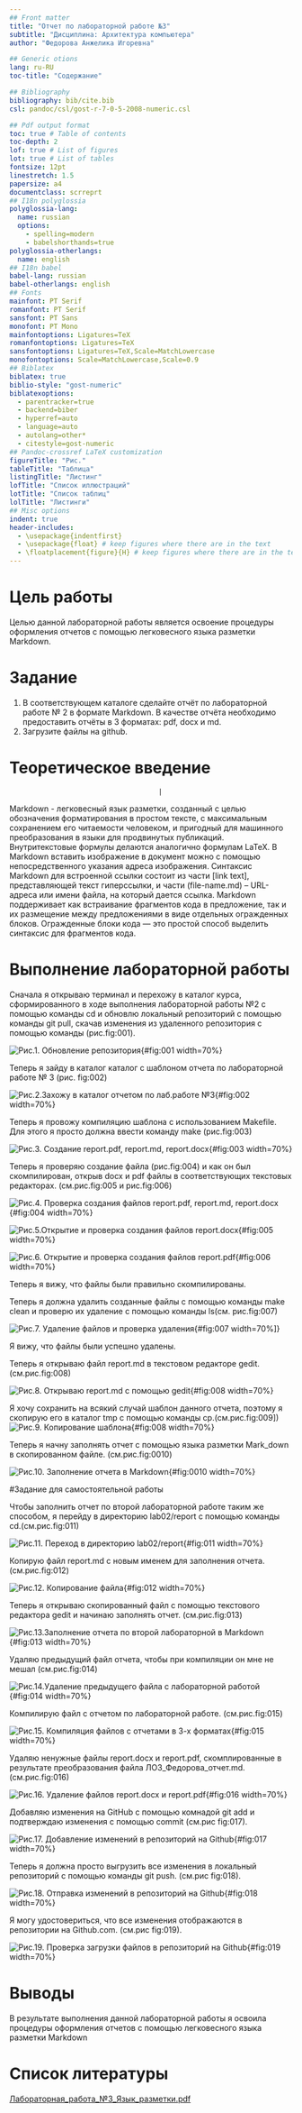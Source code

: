```yaml
---
## Front matter
title: "Отчет по лабораторной работе №3"
subtitle: "Дисциплина: Архитектура компьютера"
author: "Федорова Анжелика Игоревна"

## Generic otions
lang: ru-RU
toc-title: "Содержание"

## Bibliography
bibliography: bib/cite.bib
csl: pandoc/csl/gost-r-7-0-5-2008-numeric.csl

## Pdf output format
toc: true # Table of contents
toc-depth: 2
lof: true # List of figures
lot: true # List of tables
fontsize: 12pt
linestretch: 1.5
papersize: a4
documentclass: scrreprt
## I18n polyglossia
polyglossia-lang:
  name: russian
  options:
	- spelling=modern
	- babelshorthands=true
polyglossia-otherlangs:
  name: english
## I18n babel
babel-lang: russian
babel-otherlangs: english
## Fonts
mainfont: PT Serif
romanfont: PT Serif
sansfont: PT Sans
monofont: PT Mono
mainfontoptions: Ligatures=TeX
romanfontoptions: Ligatures=TeX
sansfontoptions: Ligatures=TeX,Scale=MatchLowercase
monofontoptions: Scale=MatchLowercase,Scale=0.9
## Biblatex
biblatex: true
biblio-style: "gost-numeric"
biblatexoptions:
  - parentracker=true
  - backend=biber
  - hyperref=auto
  - language=auto
  - autolang=other*
  - citestyle=gost-numeric
## Pandoc-crossref LaTeX customization
figureTitle: "Рис."
tableTitle: "Таблица"
listingTitle: "Листинг"
lofTitle: "Список иллюстраций"
lotTitle: "Список таблиц"
lolTitle: "Листинги"
## Misc options
indent: true
header-includes:
  - \usepackage{indentfirst}
  - \usepackage{float} # keep figures where there are in the text
  - \floatplacement{figure}{H} # keep figures where there are in the text
---
```


# Цель работы
Целью данной лабораторной работы является освоение процедуры оформления отчетов с помощью легковесного языка разметки Markdown.


# Задание
1. В соответствующем каталоге сделайте отчёт по лабораторной работе № 2 в формате
Markdown. В качестве отчёта необходимо предоставить отчёты в 3 форматах: pdf, docx
и md.
2. Загрузите файлы на github.


# Теоретическое введение
                                         |
Markdown - легковесный язык разметки, созданный с целью обозначения форматирования в простом тексте, с максимальным сохранением его читаемости человеком, и пригодный для машинного преобразования в языки для продвинутых публикаций. Внутритекстовые формулы делаются аналогично формулам LaTeX. В Markdown вставить изображение в документ можно с помощью непосредственного указания адреса изображения. Синтаксис Markdown для встроенной ссылки состоит из части [link text], представляющей текст гиперссылки, и части (file-name.md) – URL-адреса или имени файла, на который дается ссылка. Markdown поддерживает как встраивание фрагментов кода в предложение, так и их размещение между предложениями в виде отдельных огражденных блоков. Огражденные блоки кода — это простой способ выделить синтаксис для фрагментов кода.


# Выполнение лабораторной работы

Сначала я открываю терминал и перехожу в каталог курса, сформированного в ходе выполнения лабораторной работы №2 с помощью команды cd и обновлю локальный репозиторий с помощью команды git pull, скачав изменения из удаленного репозитория с помощью команды (рис.fig:001).

![Рис.1. Обновление репозитория](image/photo_5264782396635600140_y.jpg ){#fig:001 width=70%}

Теперь я зайду в каталог каталог с шаблоном отчета по лабораторной работе № 3 (рис. fig:002)

![Рис.2.Захожу в каталог  отчетом по лаб.работе №3](image/VirtualBox_WindowsMachine_07_10_2023_23_58_09(1).png "Hey"){#fig:002 width=70%}

Теперь я провожу компиляцию шаблона с использованием Makefile. Для этого я просто должна ввести команду make (рис.fig:003)

![Рис.3. Создание report.pdf, report.md, report.docx](image/рис3.png){#fig:003 width=70%}

Теперь я проверяю создание файла (рис.fig:004) и как он был скомпилирован, открыв docx и pdf файлы в соответствующих текстовых редакторах. (см.рис.fig:005 и рис.fig:006) 

![Рис.4. Проверка создания файлов report.pdf, report.md, report.docx ](image/рис4.png){#fig:004 width=70%}

![Рис.5.Открытие и проверка создания файлов report.docx ](image/VirtualBox_WindowsMachine_07_10_2023_22_52_08.png){#fig:005 width=70%}

![Рис.6. Открытие и проверка создания файлов report.pdf ](image/VirtualBox_WindowsMachine_07_10_2023_23_54_25.png){#fig:006 width=70%}

Теперь я вижу, что файлы были правильно скомпилированы.

Теперь я должна удалить созданные файлы с помощью команды make clean и проверю их удаление с помощью команды ls(см. рис.fig:007)

![Рис.7. Удаление файлов и проверка удаления](image/VirtualBox_WindowsMachine_07_10_2023_23_58_09.png){#fig:007 width=70%]}

Я вижу, что файлы были успешно удалены.

Теперь я открываю файл report.md в текстовом редакторе gedit. (cм.рис.fig:008)

![Рис.8. Oткрываю report.md с помощью gedit]( image/VirtualBox_WindowsMachine_08_10_2023_00_19_35.png){#fig:008 width=70%}

Я хочу сохранить на всякий случай шаблон данного отчета, поэтому я скопирую его в каталог tmp c помощью команды cp.(cм.рис.fig:009])
![Рис.9. Копирование шаблона]( image/VirtualBox_WindowsMachine_08_10_2023_00_25_47.png){#fig:008 width=70%}


Теперь я начну заполнять отчет с помощью языка разметки Mark_down в скопированном файле. (см.рис.fig:0010)

![Рис.10. Заполнение отчета в Markdown](image/photo_5267034196449283417_y.jpg){#fig:0010 width=70%}



#Задание для самостоятельной работы

Чтобы заполнить отчет по второй лабораторной работе таким же способом, я перейду в директорию lab02/report с помощью команды cd.(см.рис.fig:011)

![Рис.11. Переход в директорию lab02/report](image/рис11.jpg){#fig:011 width=70%}

Копирую файл report.md с новым именем для заполнения отчета. (см.рис.fig:012)

![Рис.12. Копирование файла](image/рис12.jpg){#fig:012 width=70%}

Теперь я открываю скопированный файл с помощью текстового редактора gedit и начинаю заполнять отчет. (см.рис.fig:013)

![Рис.13.Заполнение отчета по второй лабораторной в Markdown](image/рис13.jpg){#fig:013 width=70%}

Удаляю предыдущий файл отчета, чтобы при компиляции он мне не мешал (см.рис.fig:014)

![Рис.14.Удаление предыдущего файла с лабораторной работой](image/рис14.jpg){#fig:014 width=70%}

Компилирую файл с отчетом по лабораторной работе. (см.рис.fig:015)

![Рис.15. Компиляция файлов с отчетами в 3-х форматах](image/рис15.png){#fig:015 width=70%}

Удаляю ненужные файлы report.docx и report.pdf, скомплированные в результате преобразования файла ЛО3_Федорова_отчет.md.(см.рис.fig:016)

![Рис.16. Удаление файлов report.docx и report.pdf](image/рис16.png){#fig:016 width=70%}

Добавляю изменения на GitHub с помощью комнадой git add и подтверждаю изменения с помощью commit (см.рис fig:017).

![Рис.17. Добавление изменений в репозиторий на Github](image/рис17.png){#fig:017 width=70%}

Теперь я должна просто выгрузить все изменения в локальный репозиторий с помощью команды git push. (см.рис fig:018).

![Рис.18. Отправка изменений в репозиторий на Github](image/рис18.png){#fig:018 width=70%}

Я могу удостовериться, что все изменения отображаются в репозитории на Github.com. (см.рис fig:019).

![Рис.19. Проверка загрузки файлов в репозиторий на Github](image/рис19.png){#fig:019 width=70%}

# Выводы

В результате выполнения данной лабораторной работы я освоила процедуры оформления отчетов с помощью легковесного языка разметки Markdown

# Список литературы

[Лабораторная_работа_№3_Язык_разметки.pdf](/home/aifyodorova/Загрузки/Лабораторная_работа_№3_Язык_разметки.pdf)

